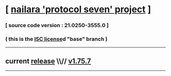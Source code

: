 
# [ [nailara 'protocol seven' project](http://nailara.network/) ]

### [ source code version : 21.0250-3555.0 ]

### ( this is the [ISC license](license)d "base" branch )
---
## current [release](https://github.com/taekiten/nailara/releases) \\\\// [v1.75.7](https://github.com/taekiten/nailara/releases/tag/v1.75.7)
---
